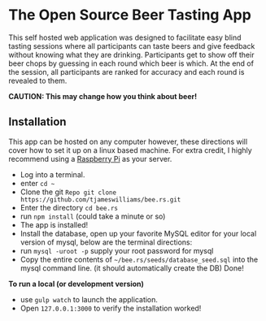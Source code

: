# The Open Source Beer Tasting App

This self hosted web application was designed to facilitate easy blind tasting
sessions where all participants can taste beers and give feedback without knowing
what they are drinking. Participants get to show off their beer chops by guessing
in each round which beer is which. At the end of the session, all participants are
ranked for accuracy and each round is revealed to them.

**CAUTION: This may change how you think about beer!**

## Installation

This app can be hosted on any computer however, these directions will cover how
to set it up on a linux based machine. For extra credit, I highly recommend using
a [Raspberry Pi](https://www.amazon.com/Vilros-Raspberry-Basic-Starter-Kit--Clear/dp/B01D92SSX6/)
as your server.

- Log into a terminal.
- enter `cd ~`
- Clone the git `Repo git clone https://github.com/tjameswilliams/bee.rs.git`
- Enter the directory `cd bee.rs`
- run `npm install` (could take a minute or so)
- The app is installed!
- Install the database, open up your favorite MySQL editor for your local version of mysql, below are the terminal directions:
- run `mysql -uroot -p` supply your root password for mysql
- Copy the entire contents of `~/bee.rs/seeds/database_seed.sql` into the mysql command line. (it should automatically create the DB)
Done!

**To run a local (or development version)**
- use `gulp watch` to launch the application.
- Open `127.0.0.1:3000` to verify the installation worked!
